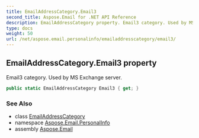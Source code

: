 ```yaml
---
title: EmailAddressCategory.Email3
second_title: Aspose.Email for .NET API Reference
description: EmailAddressCategory property. Email3 category. Used by MS Exchange server
type: docs
weight: 50
url: /net/aspose.email.personalinfo/emailaddresscategory/email3/
---
```

## EmailAddressCategory.Email3 property

Email3 category. Used by MS Exchange server.

```csharp
public static EmailAddressCategory Email3 { get; }
```

### See Also

* class [EmailAddressCategory](../)
* namespace [Aspose.Email.PersonalInfo](../../emailaddresscategory/)
* assembly [Aspose.Email](../../../)


